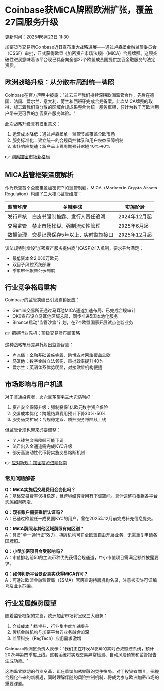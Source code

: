 # Coinbase获MiCA牌照欧洲扩张，覆盖27国服务升级

更新时间：2025年6月23日 11:30

加密货币交易所Coinbase近日宣布重大战略进展——通过卢森堡金融监管委员会（CSSF）审批，正式获得欧盟《加密资产市场法规》（MiCA）合规牌照。这项突破性进展意味着该平台现已具备向全部27个欧盟成员国提供加密金融服务的法定资质。

## 欧洲战略升级：从分散布局到统一牌照

Coinbase在官方声明中披露："过去三年我们持续深耕欧洲监管合作，先后在德国、法国、爱尔兰、意大利、荷兰和西班牙完成合规备案。此次MiCA牌照的取得，标志着我们将分散的区域合规成果整合为统一服务框架，预计为数千万欧洲用户带来更可靠的加密资产服务体验。"

此次战略升级具有双重意义：
1. 运营成本降低：通过卢森堡单一监管节点覆盖全欧市场
2. 服务标准化：建立统一的合规风控体系和用户权益保障机制
3. 市场响应提速：新产品上线周期预计缩短40%-60%

👉 [洞察加密市场新格局](https://bit.ly/okx_welcome)

## MiCA监管框架深度解析

作为欧盟首个全面覆盖加密资产的监管制度，MiCA（Markets in Crypto-Assets Regulation）构建了三大核心监管维度：

| 监管维度        | 关键要求                          | 实施阶段       |
|-----------------|-----------------------------------|---------------|
| 发行审核        | 白皮书强制披露、发行人责任追溯    | 2024年12月起  |
| 交易监管        | 禁止市场操纵、强制流动性管理      | 2025年6月起   |
| 数据治理        | 交易记录保存5年以上、实时监控接口 | 2025年12月起  |

该法规特别增设"加密资产服务提供商"(CASP)准入机制，要求平台满足：
- 最低资本金2,000万欧元
- 双因子风控系统部署
- 季度审计报告公示制度

## 行业竞争格局重构

Coinbase的监管突破已引发连锁反应：
- Gemini交易所正通过马耳他MICA通道加速布局，已完成合规审计
- OKX宣布设立马耳他区域总部，同步推进5国本地化服务
- Binance启动"监管沙盒"计划，在7个欧盟国家开展试点创新业务

👉 [把握行业先机：顶级交易所布局策略](https://bit.ly/okx_welcome)

这种战略布局差异折射出监管智慧：
- 卢森堡：金融基础设施完善，跨境支付网络覆盖全欧
- 马耳他：数字金融立法领先，审批效率提升40%
- 爱尔兰：英语体系优势明显，对接欧盟机构便捷

## 市场影响与用户机遇

对于普通投资者，此次变革带来三大实质利好：
1. 资产安全保障升级：强制投保1亿欧元数字资产保险
2. 交易成本优化：跨境结算费用预计下降30%-50%
3. 服务品类扩展：合规稳定币、质押服务将陆续上线

但监管合规也带来必要调整：
- 个人钱包交易限额可能下调
- 法币出入金通道需完成KYC升级
- 部分高波动性代币将实施交易熔断机制

👉 [应对新规：加密投资进阶指南](https://bit.ly/okx_welcome)

### 常见问题解答

**Q：MiCA实施后交易费用会变化吗？**  
A：基础交易费率保持稳定，但跨境结算费用有下调空间。具体调整将根据各平台实施细则确定。

**Q：现有账户需要重新认证吗？**  
A：已通过欧盟任一成员国KYC的用户，需在2025年12月前完成补充信息提交。

**Q：MiCA牌照与其他区域牌照有何区别？**  
A：具备"单一通行证"效力，持牌机构可在全欧盟自由开展业务，无需重复申请各国牌照。

**Q：小型加密项目会受影响吗？**  
A：市值排名前50的主流币种优先获得合规通道，中小市值项目需满足额外披露要求。

**Q：如何判断平台是否真实获得MiCA许可？**  
A：可通过欧盟金融监管局（ESMA）官网查询持牌机构名录，注意核实许可证编号及业务范围。

## 行业发展趋势展望

随着监管框架的完善，欧洲加密市场将呈现三大趋势：
1. 合规成本门槛提升，行业集中度加速提升
2. 传统金融机构与加密平台的业务融合加深
3. 监管科技（RegTech）应用需求激增

Coinbase欧洲区负责人表示："我们正在开发AI驱动的实时合规监控系统，预计2025年第四季度上线。这套系统将实现交易异常检测、自动风险预警和监管报告生成功能。"

这场监管驱动的行业变革，正在重塑加密金融的竞争格局。对于投资者而言，把握合规化带来的新机遇，同时理解伴随的风险控制机制，将成为参与欧洲加密市场的重要课题。